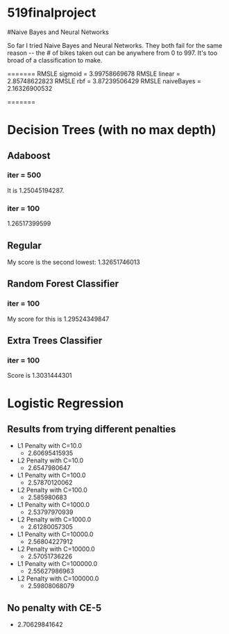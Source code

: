 519finalproject
===============

#Naive Bayes and Neural Networks

So far I tried Naive Bayes and Neural Networks. They both fail for the same reason -- the # of bikes taken out can be anywhere
from 0 to 997. It's too broad of a classification to make.

=======
RMSLE sigmoid =  3.99758669678
RMSLE linear =  2.85748622823
RMSLE rbf =  3.87239506429
RMSLE naiveBayes = 2.16326900532

=======

# Decision Trees (with no max depth)
## Adaboost
### iter = 500
It is 1.25045194287.
### iter = 100
1.26517399599
## Regular
My score is the second lowest: 1.32651746013
## Random Forest Classifier
### iter = 100
My score for this is 1.29524349847
## Extra Trees Classifier
### iter = 100
Score is 1.3031444301

# Logistic Regression
## Results from trying different penalties
* L1 Penalty with C=10.0
  * 2.60695415935
* L2 Penalty with C=10.0
  * 2.6547980647
* L1 Penalty with C=100.0
  * 2.57870120062
* L2 Penalty with C=100.0
  * 2.585980683
* L1 Penalty with C=1000.0
  * 2.53797970939
* L2 Penalty with C=1000.0
  * 2.61280057305
* L1 Penalty with C=10000.0
  * 2.56804227912
* L2 Penalty with C=10000.0
  * 2.57051736226
* L1 Penalty with C=100000.0
  * 2.55627986963
* L2 Penalty with C=100000.0
  * 2.59808068079

## No penalty with CE-5
* 2.70629841642


